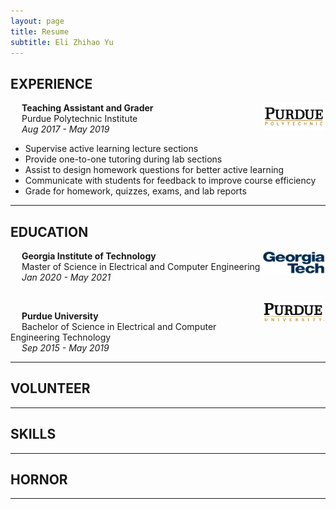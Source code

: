 ```yaml
---
layout: page
title: Resume
subtitle: Eli Zhihao Yu
---
```


## EXPERIENCE

<img src="/img/resume/polytech.png" class = "lazyload" style="vertical-align:top; width:20%; float:right;">

&emsp;
**Teaching Assistant and Grader**
<br/>
&emsp;
Purdue Polytechnic Institute
<br/>
&emsp;
*Aug 2017 - May 2019*

- Supervise active learning lecture sections
- Provide one-to-one tutoring during lab sections
- Assist to design homework questions for better active learning
- Communicate with students for feedback to improve course efficiency
- Grade for homework, quizzes, exams, and lab reports

---

## EDUCATION

<img src="/img/resume/gatech.gif" class = "lazyload" style="vertical-align:top; width:20%; float:right;">

&emsp;
**Georgia Institute of Technology**
<br/>
&emsp;
Master of Science in Electrical and Computer Engineering
<br/>
&emsp;
*Jan 2020 - May 2021*

<br/>

<img src="/img/resume/purdue.png" class = "lazyload" style="vertical-align:top; width:20%; float:right;">

&emsp;
**Purdue University**
<br/>
&emsp;
Bachelor of Science in Electrical and Computer Engineering Technology
<br/>
&emsp;
*Sep 2015 - May 2019*

---

## VOLUNTEER

---

## SKILLS

---

## HORNOR

---
